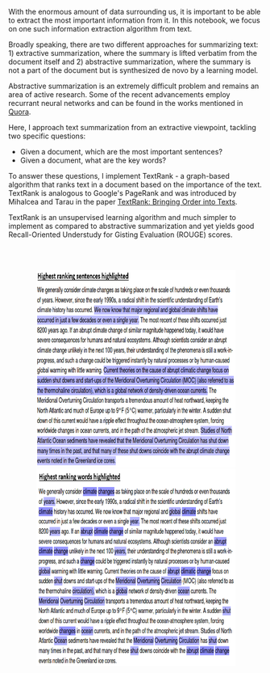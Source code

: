 With the enormous amount of data surrounding us, it is important to be able to extract the most important information from it. In this notebook, we focus on one such information extraction algorithm from text. 

Broadly speaking, there are two different approaches for summarizing text: 1) extractive summarization, where the summary is lifted verbatim from the document itself and 2) abstractive summarization, where the summary is not a part of the document but is synthesized de novo by a learning model. 

Abstractive summarization is an extremely difficult problem and remains an area of active research. Some of the recent advancements employ recurrant neural networks and can be found in the works mentioned in [Quora](https://www.quora.com/Has-Deep-Learning-been-applied-to-automatic-text-summarization-successfully).

Here, I approach text summarization from an extractive viewpoint, tackling two specific questions: 
   * Given a document, which are the most important sentences?   
   * Given a document, what are the key words?  

To answer these questions, I implement TextRank - a graph-based algorithm that ranks text in a document based on the importance of the text. TextRank is analogous to Google's PageRank and was introduced by Mihalcea and Tarau in the paper [TextRank: Bringing Order into Texts](https://web.eecs.umich.edu/~mihalcea/papers/mihalcea.emnlp04.pdf).

TextRank is an unsupervised learning algorithm and much simpler to implement as compared to abstractive summarization and yet yields good Recall-Oriented Understudy for Gisting Evaluation (ROUGE) scores.

<br></br>

<p align="center">
  <img src="https://github.com/spookyQubit/TextRank/blob/master/images/Sentences_2.PNG" width="395" height="390"/>
  <img src="https://github.com/spookyQubit/TextRank/blob/master/images/Keywords_2.PNG" width="395" height=390/>
</p>


